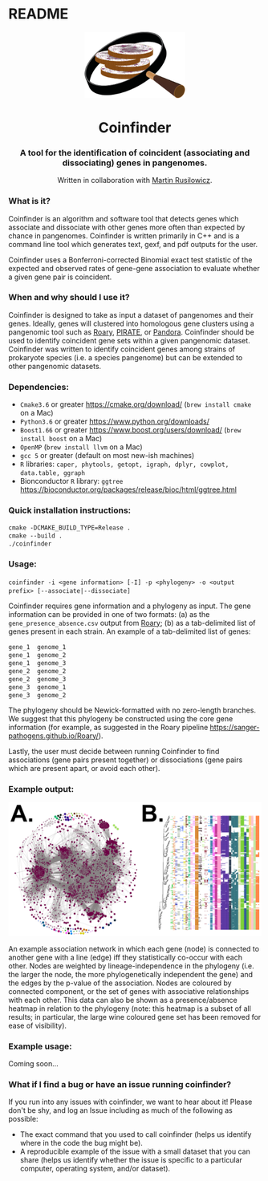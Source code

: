 # README #

<div align="center">
<p align="center">
    <img src="coinfinder.png?raw=true?" alt="coinfinder-logo" width="200">
</p>
<h1>Coinfinder</h1>
<h3>A tool for the identification of coincident (associating and dissociating) genes in pangenomes.</h3>
Written in collaboration with <a href="https://github.com/mjr129">Martin Rusilowicz</a>.
</div>

### What is it? ###
Coinfinder is an algorithm and software tool that detects genes which associate and dissociate with other genes more often than expected by chance in pangenomes. Coinfinder is written primarily in C++ and is a command line tool which generates text, gexf, and pdf outputs for the user.

Coinfinder uses a Bonferroni-corrected Binomial exact test statistic of the expected and observed rates of gene-gene association to evaluate whether a given gene pair is coincident.

### When and why should I use it? ###
Coinfinder is designed to take as input a dataset of pangenomes and their genes. Ideally, genes will clustered into homologous gene clusters using a pangenomic tool such as <a href="https://sanger-pathogens.github.io/Roary/">Roary</a>, <a href="https://github.com/SionBayliss/PIRATE">PIRATE</a>, or <a href="https://github.com/rmcolq/pandora">Pandora</a>. Coinfinder should be used to identify coincident gene sets within a given pangenomic dataset. Coinfinder was written to identify coincident genes among strains of prokaryote species (i.e. a species pangenome) but can be extended to other pangenomic datasets.


### Dependencies: ###

* `Cmake3.6` or greater https://cmake.org/download/ (`brew install cmake` on a Mac)
* `Python3.6` or greater https://www.python.org/downloads/
* `Boost1.66` or greater https://www.boost.org/users/download/ (`brew install boost` on a Mac)<!-- If there are any issues with Boost, on my new Macbook, I found I had to do brew install boost-python via the below post to get cmake to recognize Boost properly. https://stackoverflow.com/questions/26024878/cmake-cannot-find-boost-on-os-x-with-brew-->
* `OpenMP` (`brew install llvm` on a Mac)<!--Mac: brew install libomp; brew install llvm; -->
* `gcc 5` or greater (default on most new-ish machines)
* `R` libraries: `caper, phytools, getopt, igraph, dplyr, cowplot, data.table, ggraph`
* Bionconductor `R` library: `ggtree` https://bioconductor.org/packages/release/bioc/html/ggtree.html

### Quick installation instructions: ###

```
cmake -DCMAKE_BUILD_TYPE=Release .
cmake --build .
./coinfinder
```

### Usage: ###

`coinfinder -i <gene information> [-I] -p <phylogeny> -o <output prefix> [--associate|--dissociate]`

Coinfinder requires gene information and a phylogeny as input. The gene information can be provided in one of two formats: (a) as the `gene_presence_absence.csv` output from <a href="https://sanger-pathogens.github.io/Roary/">Roary</a>; (b) as a tab-delimited list of genes present in each strain. An example of a tab-delimited list of genes:

```
gene_1	genome_1
gene_1	genome_2
gene_1	genome_3
gene_2	genome_2
gene_2	genome_3
gene_3	genome_1
gene_3	genome_2
```

The phylogeny should be Newick-formatted with no zero-length branches. We suggest that this phylogeny be constructed using the core gene information (for example, as suggested in the Roary pipeline https://sanger-pathogens.github.io/Roary/).

Lastly, the user must decide between running Coinfinder to find associations (gene pairs present together) or dissociations (gene pairs which are present apart, or avoid each other).

### Example output: ###
<div align="center">
<p align="center">
    <img src="Figure1.png?raw=true?" alt="example-output" width="900">
</p>
</div>
An example association network in which each gene (node) is connected to another gene with a line (edge) iff they statistically co-occur with each other. Nodes are weighted by lineage-independence in the phylogeny (i.e. the larger the node, the more phylogenetically independent the gene) and the edges by the p-value of the association. Nodes are coloured by connected component, or the set of genes with associative relationships with each other. This data can also be shown as a presence/absence heatmap in relation to the phylogeny (note: this heatmap is a subset of all results; in particular, the large wine coloured gene set has been removed for ease of visibility).


### Example usage: ###

Coming soon...

<!--### Citation information (pre-print): ###
@article {}-->


### What if I find a bug or have an issue running coinfinder? ###

If you run into any issues with coinfinder, we want to hear about it! Please don't be shy, and log an Issue including as much of the following as possible:  

* The exact command that you used to call coinfinder (helps us identify where in the code the bug might be).  
* A reproducible example of the issue with a small dataset that you can share (helps us identify whether the issue is specific to a particular computer, operating system, and/or dataset).  
